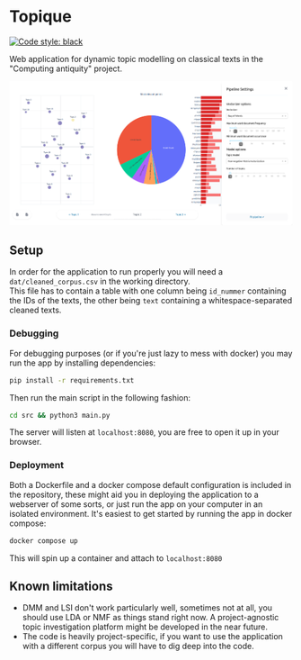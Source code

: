 # Topique

[![Code style: black](https://img.shields.io/badge/Code%20Style-Black-black)](https://black.readthedocs.io/en/stable/the_black_code_style/current_style.html)

Web application for dynamic topic modelling on classical texts in the "Computing antiquity" project.

![Screenshot](./assets/screenshot.png)

## Setup

In order for the application to run properly you will need a `dat/cleaned_corpus.csv` in the working directory. <br>
This file has to contain a table with one column being `id_nummer` containing the IDs of the texts,
the other being `text` containing a whitespace-separated cleaned texts. <br>

### Debugging

For debugging purposes (or if you're just lazy to mess with docker) you may run the app by installing dependencies:

```bash
pip install -r requirements.txt
```

Then run the main script in the following fashion:

```bash
cd src && python3 main.py
```

The server will listen at `localhost:8080`, you are free to open it up in your browser.

### Deployment

Both a Dockerfile and a docker compose default configuration is included in the repository, these might aid you in deploying the application to a webserver of some sorts, or just run the app on your computer in an isolated environment.
It's easiest to get started by running the app in docker compose:

```bash
docker compose up
```

This will spin up a container and attach to `localhost:8080`

## Known limitations

- DMM and LSI don't work particularly well, sometimes not at all, you should use LDA or NMF as things stand right now. A project-agnostic topic investigation platform might be developed in the near future.
- The code is heavily project-specific, if you want to use the application with a different corpus you will have to dig deep into the code.

